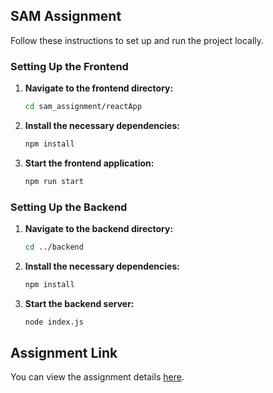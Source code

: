 ## SAM Assignment

Follow these instructions to set up and run the project locally.

### Setting Up the Frontend

1. **Navigate to the frontend directory:**

    ```bash
    cd sam_assignment/reactApp
    ```

2. **Install the necessary dependencies:**

    ```bash
    npm install
    ```

3. **Start the frontend application:**

    ```bash
    npm run start
    ```

### Setting Up the Backend

1. **Navigate to the backend directory:**

    ```bash
    cd ../backend
    ```

2. **Install the necessary dependencies:**

    ```bash
    npm install
    ```

3. **Start the backend server:**

    ```bash
    node index.js
    ```

## Assignment Link

You can view the assignment details [here](https://drive.google.com/file/d/16-yAd6zCEqFEzi_UPVqR83Ev2InKl0IP/view?usp=sharing).
